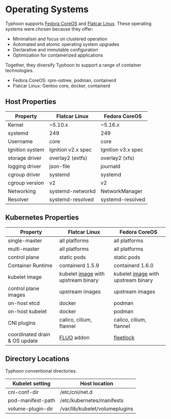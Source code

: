 # Operating Systems

Typhoon supports [Fedora CoreOS](https://getfedora.org/coreos/) and [Flatcar Linux](https://www.flatcar-linux.org/). These operating systems were chosen because they offer:

* Minimalism and focus on clustered operation
* Automated and atomic operating system upgrades
* Declarative and immutable configuration
* Optimization for containerized applications

Together, they diversify Typhoon to support a range of container technologies.

* Fedora CoreOS: rpm-ostree, podman, containerd
* Flatcar Linux: Gentoo core, docker, containerd

## Host Properties

| Property          | Flatcar Linux | Fedora CoreOS |
|-------------------|---------------|---------------|
| Kernel            | ~5.10.x       | ~5.16.x       |
| systemd           | 249           | 249           |
| Username          | core          | core          |
| Ignition system   | Ignition v2.x spec | Ignition v3.x spec |
| storage driver    | overlay2 (extfs)  | overlay2 (xfs) |
| logging driver    | json-file     | journald      |
| cgroup driver     | systemd       | systemd       |
| cgroup version    | v2            | v2            |
| Networking        | systemd-networkd | NetworkManager   |
| Resolver          | systemd-resolved | systemd-resolved |

## Kubernetes Properties

| Property          | Flatcar Linux | Fedora CoreOS |
|-------------------|---------------|---------------|
| single-master     | all platforms | all platforms |
| multi-master      | all platforms | all platforms |
| control plane     | static pods   | static pods   |
| Container Runtime | containerd 1.5.9 | containerd 1.6.0 |
| kubelet image     | kubelet [image](https://github.com/poseidon/kubelet) with upstream binary | kubelet [image](https://github.com/poseidon/kubelet) with upstream binary |
| control plane images | upstream images | upstream images |
| on-host etcd      | docker    | podman |
| on-host kubelet   | docker    | podman |
| CNI plugins       | calico, cilium, flannel | calico, cilium, flannel |
| coordinated drain & OS update | [FLUO](https://github.com/kinvolk/flatcar-linux-update-operator) addon | [fleetlock](https://github.com/poseidon/fleetlock) |

## Directory Locations

Typhoon conventional directories.

| Kubelet setting   | Host location                  |
|-------------------|--------------------------------|
| cni-conf-dir      | /etc/cni/net.d                 |
| pod-manifest-path | /etc/kubernetes/manifests      |
| volume-plugin-dir | /var/lib/kubelet/volumeplugins |

